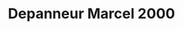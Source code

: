 ---
title: "Depanneur Marcel 2000"
url: /sainte-hedwidge-de-roberval/depanneur-marcel-2000/
shop: Lebensmittel
---